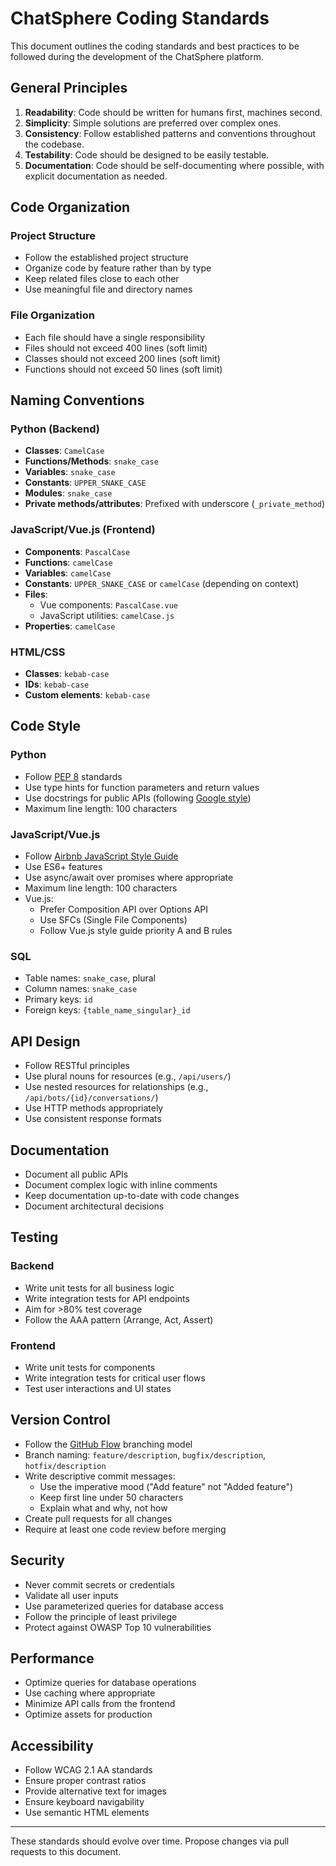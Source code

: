 # ChatSphere Coding Standards

This document outlines the coding standards and best practices to be followed during the development of the ChatSphere platform.

## General Principles

1. **Readability**: Code should be written for humans first, machines second.
2. **Simplicity**: Simple solutions are preferred over complex ones.
3. **Consistency**: Follow established patterns and conventions throughout the codebase.
4. **Testability**: Code should be designed to be easily testable.
5. **Documentation**: Code should be self-documenting where possible, with explicit documentation as needed.

## Code Organization

### Project Structure

- Follow the established project structure
- Organize code by feature rather than by type
- Keep related files close to each other
- Use meaningful file and directory names

### File Organization

- Each file should have a single responsibility
- Files should not exceed 400 lines (soft limit)
- Classes should not exceed 200 lines (soft limit)
- Functions should not exceed 50 lines (soft limit)

## Naming Conventions

### Python (Backend)

- **Classes**: `CamelCase`
- **Functions/Methods**: `snake_case`
- **Variables**: `snake_case`
- **Constants**: `UPPER_SNAKE_CASE`
- **Modules**: `snake_case`
- **Private methods/attributes**: Prefixed with underscore (`_private_method`)

### JavaScript/Vue.js (Frontend)

- **Components**: `PascalCase`
- **Functions**: `camelCase`
- **Variables**: `camelCase`
- **Constants**: `UPPER_SNAKE_CASE` or `camelCase` (depending on context)
- **Files**: 
  - Vue components: `PascalCase.vue`
  - JavaScript utilities: `camelCase.js`
- **Properties**: `camelCase`

### HTML/CSS

- **Classes**: `kebab-case`
- **IDs**: `kebab-case`
- **Custom elements**: `kebab-case`

## Code Style

### Python

- Follow [PEP 8](https://pep8.org/) standards
- Use type hints for function parameters and return values
- Use docstrings for public APIs (following [Google style](https://sphinxcontrib-napoleon.readthedocs.io/en/latest/example_google.html))
- Maximum line length: 100 characters

### JavaScript/Vue.js

- Follow [Airbnb JavaScript Style Guide](https://github.com/airbnb/javascript)
- Use ES6+ features
- Use async/await over promises where appropriate
- Maximum line length: 100 characters
- Vue.js:
  - Prefer Composition API over Options API
  - Use SFCs (Single File Components)
  - Follow Vue.js style guide priority A and B rules

### SQL

- Table names: `snake_case`, plural
- Column names: `snake_case`
- Primary keys: `id`
- Foreign keys: `{table_name_singular}_id`

## API Design

- Follow RESTful principles
- Use plural nouns for resources (e.g., `/api/users/`)
- Use nested resources for relationships (e.g., `/api/bots/{id}/conversations/`)
- Use HTTP methods appropriately
- Use consistent response formats

## Documentation

- Document all public APIs
- Document complex logic with inline comments
- Keep documentation up-to-date with code changes
- Document architectural decisions

## Testing

### Backend

- Write unit tests for all business logic
- Write integration tests for API endpoints
- Aim for >80% test coverage
- Follow the AAA pattern (Arrange, Act, Assert)

### Frontend

- Write unit tests for components
- Write integration tests for critical user flows
- Test user interactions and UI states

## Version Control

- Follow the [GitHub Flow](https://guides.github.com/introduction/flow/) branching model
- Branch naming: `feature/description`, `bugfix/description`, `hotfix/description`
- Write descriptive commit messages:
  - Use the imperative mood ("Add feature" not "Added feature")
  - Keep first line under 50 characters
  - Explain what and why, not how
- Create pull requests for all changes
- Require at least one code review before merging

## Security

- Never commit secrets or credentials
- Validate all user inputs
- Use parameterized queries for database access
- Follow the principle of least privilege
- Protect against OWASP Top 10 vulnerabilities

## Performance

- Optimize queries for database operations
- Use caching where appropriate
- Minimize API calls from the frontend
- Optimize assets for production

## Accessibility

- Follow WCAG 2.1 AA standards
- Ensure proper contrast ratios
- Provide alternative text for images
- Ensure keyboard navigability
- Use semantic HTML elements

---

These standards should evolve over time. Propose changes via pull requests to this document. 